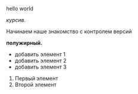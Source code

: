 hello world

*курсив.*

Начинаем наше знакомство с контролем версий

**полужирный.**

* добавить элемент 1
* добавить элемент 2
* добавить элемент 3

1. Первый элемент
2. Второй элемент